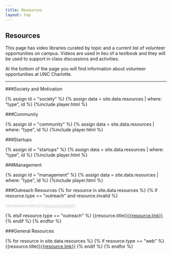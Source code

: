 ```yaml
---
title: Resources
layout: top
---
```


<script src="https://ajax.googleapis.com/ajax/libs/jquery/2.2.0/jquery.min.js"></script>

<script>
  $(document).ready(function () {

    //list of players registered
    var players = ["society", "player"];

    //for all id's create players
      $(".arrow-right").bind("click", function (event) {
          event.preventDefault();
          $(".vid-list-container").stop().animate({
              scrollLeft: "+=336"
          }, 750);
      });
      $(".arrow-left").bind("click", function (event) {
          event.preventDefault();
          $(".vid-list-container").stop().animate({
              scrollLeft: "-=336"
          }, 750);
      });
  });
</script>

Resources
--

This page has video libraries curated by topic and a current list of
volunteer opportunities on campus. Videos are used in lieu of a textbook
and they will be used to support in class discussions and activities.

At the bottom of the page you will find information about volunteer
opportunities at UNC Charlotte.

<hr/>

###Society and Motivation

{% assign id = "society" %}
{% assign data = site.data.resources | where: "type", id  %}
{%include player.html %}

###Community

{% assign id = "community" %}
{% assign data = site.data.resources | where: "type", id  %}
{%include player.html %}

###Startups

{% assign id = "startups" %}
{% assign data = site.data.resources | where: "type", id  %}
{%include player.html %}

###Management

{% assign id = "management" %}
{% assign data = site.data.resources | where: "type", id  %}
{%include player.html %}



###Outreach Resources
{% for resource in site.data.resources %}
{% if resource.type == "outreach" and resource.invalid %}
  <p style="color:#d3d3d3; text-decoration: line-through;">
  {{resource.title}}<a style="color:#d3d3d3" href="{{resource.link}}">{{resource.link}}</a>
  </p>
{% elsif resource.type == "outreach" %}
  {{resource.title}}<a href="{{resource.link}}">{{resource.link}}</a>
{% endif %}
{% endfor %}


###General Resources

{% for resource in site.data.resources %}
{% if resource.type == "web" %}
  {{resource.title}}<a href="{{resource.link}}">{{resource.link}}</a>
{% endif %}
{% endfor %}
